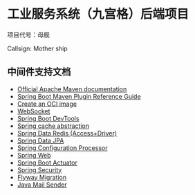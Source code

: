 # 工业服务系统（九宫格）后端项目

项目代号：母舰

Callsign: Mother ship

## 中间件支持文档

- [Official Apache Maven documentation](https://maven.apache.org/guides/index.html)
- [Spring Boot Maven Plugin Reference Guide](https://docs.spring.io/spring-boot/docs/2.6.1/maven-plugin/reference/html/)
- [Create an OCI image](https://docs.spring.io/spring-boot/docs/2.6.1/maven-plugin/reference/html/#build-image)
- [WebSocket](https://docs.spring.io/spring-boot/docs/2.6.1/reference/htmlsingle/#boot-features-websockets)
- [Spring Boot DevTools](https://docs.spring.io/spring-boot/docs/2.6.1/reference/htmlsingle/#using-boot-devtools)
- [Spring cache abstraction](https://docs.spring.io/spring-boot/docs/2.6.1/reference/htmlsingle/#boot-features-caching)
- [Spring Data Redis (Access+Driver)](https://docs.spring.io/spring-boot/docs/2.6.1/reference/htmlsingle/#boot-features-redis)
- [Spring Data JPA](https://docs.spring.io/spring-boot/docs/2.6.1/reference/htmlsingle/#boot-features-jpa-and-spring-data)
- [Spring Configuration Processor](https://docs.spring.io/spring-boot/docs/2.6.1/reference/htmlsingle/#configuration-metadata-annotation-processor)
- [Spring Web](https://docs.spring.io/spring-boot/docs/2.6.1/reference/htmlsingle/#boot-features-developing-web-applications)
- [Spring Boot Actuator](https://docs.spring.io/spring-boot/docs/2.6.1/reference/htmlsingle/#production-ready)
- [Spring Security](https://docs.spring.io/spring-boot/docs/2.6.1/reference/htmlsingle/#boot-features-security)
- [Flyway Migration](https://docs.spring.io/spring-boot/docs/2.6.1/reference/htmlsingle/#howto-execute-flyway-database-migrations-on-startup)
- [Java Mail Sender](https://docs.spring.io/spring-boot/docs/2.6.1/reference/htmlsingle/#boot-features-email)
